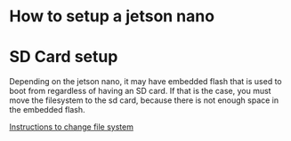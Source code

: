# How to setup a jetson nano

# SD Card setup
Depending on the jetson nano, it may have embedded flash that is used to boot from regardless of having an SD card. 
If that is the case, you must move the filesystem to the sd card, because there is not enough space in the embedded flash.

[Instructions to change file system](https://www.forecr.io/blogs/bsp-development/change-root-file-system-to-sd-card-directly)